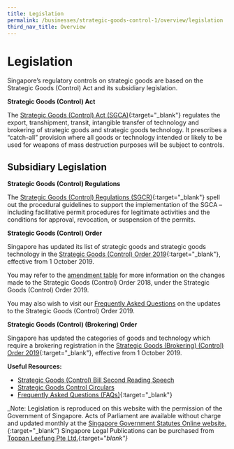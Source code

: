 ```yaml
---
title: Legislation 
permalink: /businesses/strategic-goods-control-1/overview/legislation
third_nav_title: Overview
---
```


# Legislation

Singapore’s regulatory controls on strategic goods are based on the Strategic Goods (Control) Act and its subsidiary legislation.

**Strategic Goods (Control) Act**

The  [Strategic Goods (Control) Act (SGCA)](https://sso.agc.gov.sg/Act/SGCA2002){:target="_blank"}  regulates the export, transhipment, transit, intangible transfer of technology and brokering of strategic goods and strategic goods technology. It prescribes a “catch-all” provision where all goods or technology intended or likely to be used for weapons of mass destruction purposes will be subject to controls.

## Subsidiary Legislation

**Strategic Goods (Control) Regulations**

The  [Strategic Goods (Control) Regulations (SGCR)](https://sso.agc.gov.sg/SL/SGCA2002-RG1?DocDate=20180904#legis){:target="_blank"}  spell out the procedural guidelines to support the implementation of the SGCA – including facilitative permit procedures for legitimate activities and the conditions for approval, revocation, or suspension of the permits.

**Strategic Goods (Control) Order**

Singapore has updated its list of strategic goods and strategic goods technology in the [Strategic Goods (Control) Order 2019](https://sso.agc.gov.sg/SL-Supp/S532-2019/Published/20190801?DocDate=20190801){:target="_blank"}, effective from 1 October 2019.

You may refer to the  [amendment table](/documents/businesses/sgco-2019-table-of-amendments-oct-2019.pdf) for more information on the changes made to the Strategic Goods (Control) Order 2018, under the Strategic Goods (Control) Order 2019.

You may also wish to visit our  [Frequently Asked Questions](/documents/businesses/faqs-for-strategic-goods-control-order-2019.pdf) on the updates to the Strategic Goods (Control) Order 2019.

**Strategic Goods (Control) (Brokering) Order**

Singapore has updated the categories of goods and technology which require a brokering registration in the  [Strategic Goods (Brokering) (Control) Order 2019](https://sso.agc.gov.sg/SL/SGCA2002-S534-2019?DocDate=20190801){:target="_blank"}, effective from 1 October 2019.

**Useful Resources:**

-   [Strategic Goods (Control) Bill Second Reading Speech](/documents/businesses/nov2002-2ndreading.pdf)
-   [Strategic Goods Control Circulars](/news-and-media/circulars/)
-   [Frequently Asked Questions (FAQs)](https://va.ecitizen.gov.sg/cfp/CustomerPages/Customs/explorefaq.aspx){:target="_blank"}

_Note: Legislation is reproduced on this website with the permission of the Government of Singapore. Acts of Parliament are available without charge and updated monthly at the  [Singapore Government Statutes Online website.](https://sso.agc.gov.sg/){:target="_blank"}  Singapore Legal Publications can be purchased from  [Toppan Leefung Pte Ltd.](http://www.toppanleefung.com){:target="_blank"}_
